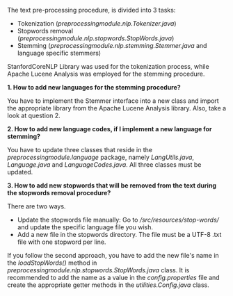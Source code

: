 The text pre-processing procedure, is divided into 3 tasks:
* Tokenization (_preprocessingmodule.nlp.Tokenizer.java_)
* Stopwords removal (_preprocessingmodule.nlp.stopwords.StopWords.java_)
* Stemming (_preprocessingmodule.nlp.stemming.Stemmer.java_ and language specific stemmers)

StanfordCoreNLP Library was used for the tokenization process, while Apache Lucene Analysis was employed for the stemming procedure.

**1. How to add new languages for the stemming procedure?**

You have to implement the Stemmer interface into a new class and import the appropriate library from the Apache Lucene Analysis library. Also, take a look at question 2.

**2. How to add new language codes, if I implement a new language for stemming?**

You have to update three classes that reside in the _preprocessingmodule.language_ package, namely _LangUtils.java_, _Language.java_ and _LanguageCodes.java_. All three classes must be updated.

**3. How to add new stopwords that will be removed from the text during the stopwords removal procedure?**

There are two ways.
* Update the stopwords file manually: Go to _/src/resources/stop-words/_ and update the specific language file you wish.
* Add a new file in the stopwords directory. The file must be a UTF-8 .txt file with one stopword per line.

If you follow the second approach, you have to add the new file's name in the _loadStopWords()_ method in _preprocessingmodule.nlp.stopwords.StopWords.java_ class. It is recommended to add the name as a value in the _config.properties_ file and create the appropriate getter methods in the _utilities.Config.java_ class.
